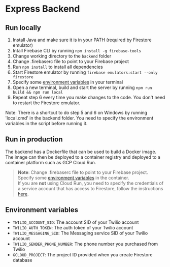 # Express Backend

## Run locally
1. Install Java and make sure it is in your PATH (required by Firestore emulator)
2. Intall Firebase CLI by running `npm install -g firebase-tools`
2. Change working directory to the `backend` folder
3. Change .firebaserc file to point to your Firebase project
3. Run `npm install` to install all dependencies
4. Start Firestore emulator by running `firebase emulators:start --only firestore`
5. Specify some [environment variables](#environment-variables) in your terminal
6. Open a new terminal, build and start the server by running `npm run build && npm run local`
7. Repeat step 6 every time you make changes to the code. You don't need to restart the Firestore emulator.

Note: There is a shortcut to do step 5 and 6 on Windows by running 'local.cmd' in the backend folder. You need to specify the environment variables in the script before running it.

## Run in production
The backend has a Dockerfile that can be used to build a Docker image. The image can then be deployed to a container registry and deployed to a container platform such as GCP Cloud Run.  

>   **Note**: Change .firebaserc file to point to your Firebase project.  
    Specify some [environment variables](#environment-variables) in the container.  
    If you are **not** using Cloud Run, you need to specify the credentials of a service account that has access to Firestore, follow the instructions [here](https://firebase.google.com/docs/admin/setup#initialize_the_sdk_in_non-google_environments).

## Environment variables
- `TWILIO_ACCOUNT_SID`: The account SID of your Twilio account
- `TWILIO_AUTH_TOKEN`: The auth token of your Twilio account
- `TWILIO_MESSAGING_SID`: The Messaging service SID of your Twilio account  
- `TWILIO_SENDER_PHONE_NUMBER`: The phone number you purchased from Twilio
- `GCLOUD_PROJECT`: The project ID provided when you create Firestore database
